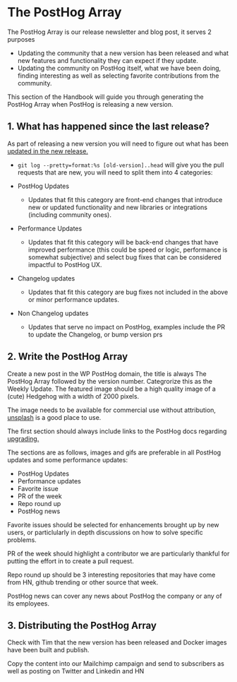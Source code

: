# The PostHog Array 

The PostHog Array is our release newsletter and blog post, it serves 2 purposes
- Updating the community that a new version has been released and what new features and functionality they can expect if they update.
- Updating the community on PostHog itself, what we have been doing, finding interesting as well as selecting favorite contributions from the community.

This section of the Handbook will guide you through generating the PostHog Array when PostHog is releasing a new version.

## 1. What has happened since the last release?

As part of releasing a new version you will need to figure out what has been [updated in the new release.](https://handbook.posthog.com/#/dev/development-process/release-new-version)

- `git log --pretty=format:%s [old-version]..head` will give you the pull requests that are new, you will need to split them into 4 categories:

- PostHog Updates
	- Updates that fit this category are front-end changes that introduce new or updated functionality and new libraries or integrations (including community ones).
- Performance Updates
	- Updates that fit this category will be back-end changes that have improved performance (this could be speed or logic, performance is somewhat subjective) and select bug fixes that can be considered impactful to PostHog UX.
- Changelog updates
	- Updates that fit this category are bug fixes not included in the above or minor performance updates.
- Non Changelog updates
	- Updates that serve no impact on PostHog, examples include the PR to update the Changelog, or bump version prs

## 2. Write the PostHog Array

Create a new post in the WP PostHog domain, the title is always The PostHog Array followed by the version number. Categrorize this as the Weekly Update. The featured image should be a high quality image of a (cute) Hedgehog with a width of 2000 pixels.

The image needs to be available for commercial use without attribution, [unsplash](https://unsplash.com/) is a good place to use.

The first section should always include links to the PostHog docs regarding [upgrading.](https://docs.posthog.com/#/upgrading-posthog)

The sections are as follows, images and gifs are preferable in all PostHog updates and some performance updates:
- PostHog Updates
- Performance updates
- Favorite issue
- PR of the week
- Repo round up
- PostHog news

Favorite issues should be selected for enhancements brought up by new users, or particlularly in depth discussions on how to solve specific problems.

PR of the week should highlight a contributor we are particularly thankful for putting the effort in to create a pull request.

Repo round up should be 3 interesting repositories that may have come from HN, github trending or other source that week.

PostHog news can cover any news about PostHog the company or any of its employees.

## 3. Distributing the PostHog Array

Check with Tim that the new version has been released and Docker images have been built and publish.

Copy the content into our Mailchimp campaign and send to subscribers as well as posting on Twitter and Linkedin and HN


